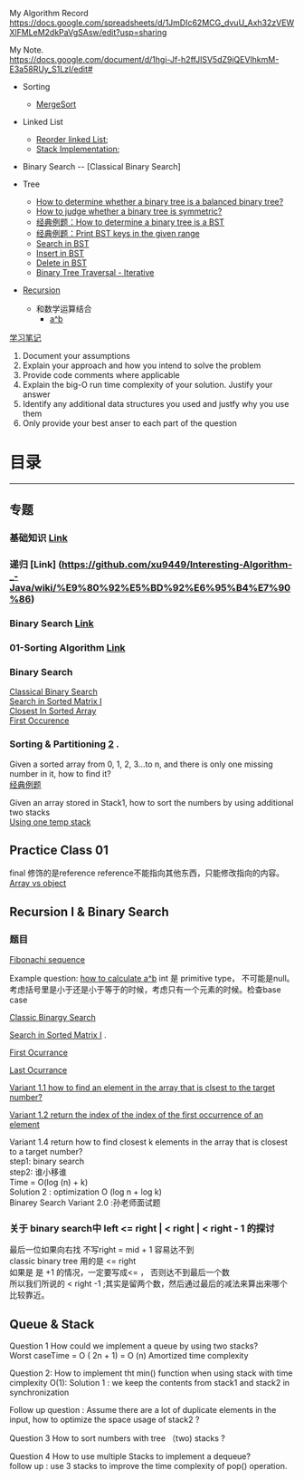 My Algorithm Record  
https://docs.google.com/spreadsheets/d/1JmDIc62MCG_dvuU_Axh32zVEWXlFMLeM2dkPaVgSAsw/edit?usp=sharing
 
My Note.   
https://docs.google.com/document/d/1hgi-Jf-h2ffJlSV5dZ9iQEVlhkmM-E3a58RUy_S1LzI/edit#

- Sorting   
  - [MergeSort](https://docs.google.com/document/d/13wgclHC2Ho2X-bXeOU5fnXw6EJYcMH_fiZyqJo1Fw9g/edit)   
- Linked List  
  - [Reorder linked List](https://docs.google.com/document/d/1-d74EvJrNI2koE1YzJ74i7iwRu9K-TMKn7ERB0sWOC8/edit);
  - [Stack Implementation](https://docs.google.com/document/d/1gJ6QgpaMfBF5-XGDd-_kw-UiOVtpv3tWGZCBOLhFFDo/edit);
- Binary Search
  -- [Classical Binary Search]
- Tree
  - [How to determine whether a binary tree is a balanced binary tree?](https://docs.google.com/document/d/1ozw2M5nWmzbzT_5z4r-UGOqgHPYayxPwNEpBMEtvTVU/edit)
  - [How to judge whether a binary tree is symmetric?](https://docs.google.com/document/d/1SLRqh32VP2meAVtMVYGNyCq4b-ec5_VQNwaLoeFxewY/edit)
  - [经典例题：How to determine a binary tree is a BST](https://docs.google.com/document/d/1plLbMvAUMF4KDL5xtJEDy9rU1_IEj9zfH4C0iaJ5YIQ/edit)
  - [经典例题：Print BST keys in the given range](https://docs.google.com/document/d/1uRdw1MN8_teoRdp79-jffTh_ajsRdD-Y7r4yUe2Pyb0/edit)
  - [Search in BST](https://docs.google.com/document/d/1Qid4FwFPXIfOfOFmWwC-AlmU4QdlD9hqmG-oToRlObA/edit)
  - [Insert in BST](https://docs.google.com/document/d/1W45sfUmH4zW7pqR75qSaI9gCeZhF1z96T9z30m0FO44/edit)
  - [Delete in BST](https://docs.google.com/document/d/1cBumOneFX0zZ7S_0JD1TRsggnbRfH8HK8O32Kovh-po/edit)
  - [Binary Tree Traversal - Iterative](https://docs.google.com/document/d/1ieyB4qrjuyAfPUdxgcAqZ3p0WU6v4ToQZfH_tu_3ln4/edit)
  
- [Recursion](https://github.com/xu9449/Interesting-Algorithm-_-Java/wiki/%E9%80%92%E5%BD%92%E6%95%B4%E7%90%86)
  - 和数学运算结合
    - [a^b](https://docs.google.com/document/d/1Mckjeb98OxXtIKykOvhwZB-shfvmLyL5IWKxy-m4ZYQ/edit)
    
    
[学习笔记](https://github.com/xu9449/JAVA/wiki) 
  
1. Document your assumptions   
2. Explain your approach and how you intend to solve the problem  
3. Provide code comments where applicable  
4. Explain the big-O run time complexity of your solution. Justify your answer  
5. Identify any additional data structures you used and justfy why you use them  
6. Only provide your best anser to each part of the question

# 目录  
---   
## 专题
### 基础知识 [Link](https://github.com/xu9449/Interesting-Algorithm-_-Java/wiki/%E5%9F%BA%E7%A1%80%E7%9F%A5%E8%AF%86)
  
### 递归 [Link] (https://github.com/xu9449/Interesting-Algorithm-_-Java/wiki/%E9%80%92%E5%BD%92%E6%95%B4%E7%90%86)

### Binary Search  [Link](https://github.com/xu9449/Interesting-Algorithm-_-Java/wiki/Binary-Search)

### 01-Sorting Algorithm  [Link](https://github.com/xu9449/Interesting-Algorithm-_-Java/wiki/01-Sorting-Algorithm)  

### Binary Search 
[Classical Binary Search](https://github.com/xu9449/Interesting-Algorithm-_-Java/blob/master/Laioffer%20Code/Binary%20Search)   
[Search in Sorted Matrix I](https://github.com/xu9449/Interesting-Algorithm-_-Java/blob/master/Laioffer%20Code/Search%20in%20Sorted%20Matrix%20I)   
[Closest In Sorted Array](https://github.com/xu9449/Interesting-Algorithm-_-Java/blob/master/Laioffer%20Code/Closest%20In%20Sorted%20Array)   
[First Occurence](https://github.com/xu9449/Interesting-Algorithm-_-Java/blob/master/Laioffer%20Code/First%20Occurrence)

### Sorting & Partitioning [2](https://github.com/xu9449/Interesting-Algorithm-_-Java/wiki/01-Sorting-Algorithm) . 

Given a sorted array from 0, 1, 2, 3...to n, and there is only one missing number in it, how to find it?   
[经典例题](https://github.com/xu9449/Interesting-Algorithm-_-Java/wiki/%E7%BB%8F%E5%85%B8%E4%BE%8B%E9%A2%981)  
  
Given an array stored in Stack1, how to sort the numbers by using additional two stacks  
[Using one temp stack](https://www.geeksforgeeks.org/sort-stack-using-temporary-stack/)  
  


## Practice Class 01     
final 修饰的是reference reference不能指向其他东西，只能修改指向的内容。  
[Array vs object](https://github.com/xu9449/Interesting-Algorithm-_-Java/wiki/Array-vs-object)

## Recursion I & Binary Search  
### 题目
[Fibonachi sequence](https://github.com/xu9449/Interesting-Algorithm-_-Java/wiki/Fibonacci-sequence)  
  
Example question: [how to calculate a^b](https://github.com/xu9449/Interesting-Algorithm-_-Java/wiki/how-to-calculate-a%5Eb)
int 是 primitive type， 不可能是null。  
考虑括号里是小于还是小于等于的时候，考虑只有一个元素的时候。检查base case  
  
[Classic Binargy Search](https://github.com/xu9449/Interesting-Algorithm-_-Java/wiki/Classic-Binary-Search)  
  
[Search in Sorted Matrix I](https://github.com/xu9449/Interesting-Algorithm-_-Java/wiki/Search-In-Sorted-Matrix-I) . 
  
[First Ocurrance](https://github.com/xu9449/Interesting-Algorithm-_-Java/wiki/First-Occurence)  
  
[Last Ocurrance](https://github.com/xu9449/Interesting-Algorithm-_-Java/wiki/Last-Occur)
  
[Variant 1.1 how to find an element in the array that is clsest to the target number? ](https://github.com/xu9449/Interesting-Algorithm-_-Java/wiki/variant-1.1.-how-to-find-an-element-in-the-array-that-is-closest-to-the-target-number%3F)  
  
[Variant 1.2 return the index of the index of the first occurrence of an element](https://github.com/xu9449/Interesting-Algorithm-_-Java/wiki/Variant-1.2-return-the-index-of-the-first-occurrence-of-an-element)  
  
Variant 1.4 return how to find closest k elements in the array that is closest to a target number?  
step1: binary search  
step2: 谁小移谁  
Time = O(log (n) + k)  
Solution 2 : optimization O (log n + log k)  
Binarey Search Variant 2.0 :孙老师面试题     
### 关于 binary search中 left <= right | < right | < right - 1 的探讨  
最后一位如果向右找 不写right = mid + 1 容易达不到    
classic binary tree 用的是 <= right   
如果是 是 +1 的情况，一定要写成<= ， 否则达不到最后一个数  
所以我们所说的 < right -1 ;其实是留两个数，然后通过最后的减法来算出来哪个比较靠近。


## Queue & Stack   

Question 1 How could we implement a queue by using two stacks?  
Worst caseTime = O ( 2n + 1) = O (n)
Amortized time complexity 
  
Question 2: How to implement tht min() function when using stack with time cimplexity O(1):
Solution 1 : we keep the contents from stack1 and stack2 in synchronization    
  
Follow up question : 
Assume there are a lot of duplicate elements in the input, how to optimize the space usage of stack2 ?  
  
Question 3 How to sort numbers with tree （two) stacks   ?

Question 4 How to use multiple Stacks to implement a dequeue?  
follow up : use 3 stacks to improve the time complexity of pop() operation.  


